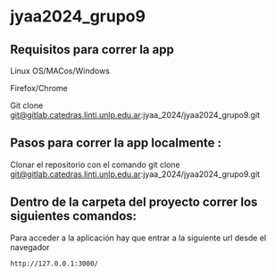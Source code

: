 # jyaa2024_grupo9



## Requisitos para correr la app


Linux OS/MACos/Windows

Firefox/Chrome

Git clone git@gitlab.catedras.linti.unlp.edu.ar:jyaa_2024/jyaa2024_grupo9.git

## Pasos para correr la app localmente :

Clonar el repositorio con el comando git clone git@gitlab.catedras.linti.unlp.edu.ar:jyaa_2024/jyaa2024_grupo9.git


## Dentro de la carpeta del proyecto correr los siguientes comandos:


Para acceder a la aplicación hay que entrar a la siguiente url desde el navegador

    http://127.0.0.1:3000/



